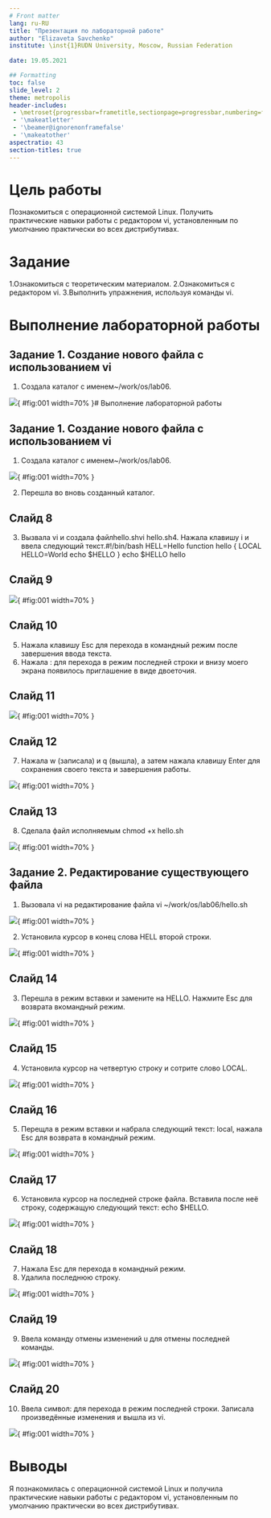 ```yaml
---
# Front matter
lang: ru-RU
title: "Презентация по лабораторной работе"
author: "Elizaveta Savchenko"
institute: \inst{1}RUDN University, Moscow, Russian Federation
	
date: 19.05.2021

## Formatting
toc: false
slide_level: 2
theme: metropolis
header-includes: 
 - \metroset{progressbar=frametitle,sectionpage=progressbar,numbering=fraction}
 - '\makeatletter'
 - '\beamer@ignorenonframefalse'
 - '\makeatother'
aspectratio: 43
section-titles: true
---
```


# Цель работы

Познакомиться с операционной системой Linux. Получить практические навыки работы с редактором vi, установленным по умолчанию практически во всех дистрибутивах.

# Задание

1.Ознакомиться с теоретическим материалом.
2.Ознакомиться с редактором vi.
3.Выполнить упражнения, используя команды vi.

# Выполнение лабораторной работы

## Задание 1. Создание нового файла с использованием vi

1. Создала каталог с именем~/work/os/lab06.

 ![](image/lab9.0.png){ #fig:001 width=70% }# Выполнение лабораторной работы

## Задание 1. Создание нового файла с использованием vi

1. Создала каталог с именем~/work/os/lab06.

 ![](image/lab9.0.png){ #fig:001 width=70% }

2. Перешла во вновь созданный каталог.

## Слайд 8
3. Вызвала vi и создала файлhello.shvi hello.sh4. Нажала клавишу i и ввела следующий текст.#!/bin/bash
HELL=Hello
function hello { 
LOCAL HELLO=World
echo $HELLO
}
echo $HELLO 
hello

## Слайд 9
 ![](image/lab9.1.png){ #fig:001 width=70% }

## Слайд 10
5. Нажала клавишу Esc для перехода в командный режим после завершения ввода текста.
6. Нажала : для перехода в режим последней строки и внизу моего экрана появилось приглашение в виде двоеточия.

## Слайд 11
 ![](image/lab9.2.png){ #fig:001 width=70% }

## Слайд 12
7. Нажала w (записала) и q (вышла), а затем нажала клавишу Enter для сохранения своего текста и завершения работы.

 ![](image/lab9.3.png){ #fig:001 width=70% }

## Слайд 13
8. Сделала файл исполняемым chmod +x hello.sh

 ![](image/lab9.4.png){ #fig:001 width=70% }

## Задание 2. Редактирование существующего файла 

1. Вызовала vi на редактирование файла vi ~/work/os/lab06/hello.sh

 ![](image/lab9.5.png){ #fig:001 width=70% }

2. Установила курсор в конец слова HELL второй строки.

 ![](image/lab9.6.png){ #fig:001 width=70% }

## Слайд 14
3. Перешла в режим вставки и замените на HELLO. Нажмите Esc для возврата вкомандный режим.

 ![](image/lab9.7.png){ #fig:001 width=70% }

## Слайд 15
4. Установила курсор на четвертую строку и сотрите слово LOCAL.

 ![](image/lab9.8.png){ #fig:001 width=70% }

## Слайд 16
5. Перещла в режим вставки и набрала следующий текст: local, нажала Esc для возврата в командный режим. 

 ![](image/lab9.9.png){ #fig:001 width=70% }

## Слайд 17
6. Установила курсор на последней строке файла. Вставила после неё строку, содержащую следующий текст: echo $HELLO.

 ![](image/lab9.10.png){ #fig:001 width=70% }

## Слайд 18
7. Нажала Esc для перехода в командный режим.
8. Удалила последнюю строку.

 ![](image/lab9.11.png){ #fig:001 width=70% }

## Слайд 19
9. Ввела команду отмены изменений u для отмены последней команды. 


 ![](image/lab9.12.png){ #fig:001 width=70% }

## Слайд 20
10. Ввела символ: для перехода в режим последней строки. Записала произведённые изменения и вышла из vi.

 ![](image/lab9.13.png){ #fig:001 width=70% }



# Выводы

Я познакомилась с операционной системой Linux и получила практические навыки работы с редактором vi, установленным по умолчанию практически во всех дистрибутивах.

 